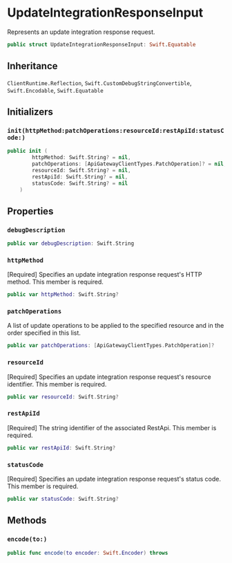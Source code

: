 # UpdateIntegrationResponseInput

Represents an update integration response request.

``` swift
public struct UpdateIntegrationResponseInput: Swift.Equatable 
```

## Inheritance

`ClientRuntime.Reflection`, `Swift.CustomDebugStringConvertible`, `Swift.Encodable`, `Swift.Equatable`

## Initializers

### `init(httpMethod:patchOperations:resourceId:restApiId:statusCode:)`

``` swift
public init (
        httpMethod: Swift.String? = nil,
        patchOperations: [ApiGatewayClientTypes.PatchOperation]? = nil,
        resourceId: Swift.String? = nil,
        restApiId: Swift.String? = nil,
        statusCode: Swift.String? = nil
    )
```

## Properties

### `debugDescription`

``` swift
public var debugDescription: Swift.String 
```

### `httpMethod`

\[Required\] Specifies an update integration response request's HTTP method.
This member is required.

``` swift
public var httpMethod: Swift.String?
```

### `patchOperations`

A list of update operations to be applied to the specified resource and in the order specified in this list.

``` swift
public var patchOperations: [ApiGatewayClientTypes.PatchOperation]?
```

### `resourceId`

\[Required\] Specifies an update integration response request's resource identifier.
This member is required.

``` swift
public var resourceId: Swift.String?
```

### `restApiId`

\[Required\] The string identifier of the associated RestApi.
This member is required.

``` swift
public var restApiId: Swift.String?
```

### `statusCode`

\[Required\] Specifies an update integration response request's status code.
This member is required.

``` swift
public var statusCode: Swift.String?
```

## Methods

### `encode(to:)`

``` swift
public func encode(to encoder: Swift.Encoder) throws 
```
